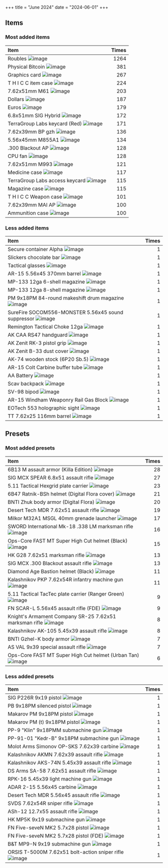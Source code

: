 +++
title = "June 2024"
date = "2024-06-01"
+++

## Items

### Most added items

| Item  | Times |
|:------|------:|
Roubles ![image](https://assets.tarkov.dev/5449016a4bdc2d6f028b456f-512.webp)|1264
Physical Bitcoin ![image](https://assets.tarkov.dev/59faff1d86f7746c51718c9c-512.webp)|381
Graphics card ![image](https://assets.tarkov.dev/57347ca924597744596b4e71-512.webp)|267
T H I C C item case ![image](https://assets.tarkov.dev/5c0a840b86f7742ffa4f2482-512.webp)|224
7.62x51mm M61 ![image](https://assets.tarkov.dev/5a6086ea4f39f99cd479502f-512.webp)|203
Dollars ![image](https://assets.tarkov.dev/5696686a4bdc2da3298b456a-512.webp)|187
Euros ![image](https://assets.tarkov.dev/569668774bdc2da2298b4568-512.webp)|179
6.8x51mm SIG Hybrid ![image](https://assets.tarkov.dev/6529243824cbe3c74a05e5c1-512.webp)|172
TerraGroup Labs keycard (Red) ![image](https://assets.tarkov.dev/5c1d0efb86f7744baf2e7b7b-512.webp)|171
7.62x39mm BP gzh ![image](https://assets.tarkov.dev/59e0d99486f7744a32234762-512.webp)|136
5.56x45mm M855A1 ![image](https://assets.tarkov.dev/54527ac44bdc2d36668b4567-512.webp)|134
.300 Blackout AP ![image](https://assets.tarkov.dev/5fd20ff893a8961fc660a954-512.webp)|128
CPU fan ![image](https://assets.tarkov.dev/5734779624597737e04bf329-512.webp)|128
7.62x51mm M993 ![image](https://assets.tarkov.dev/5efb0c1bd79ff02a1f5e68d9-512.webp)|121
Medicine case ![image](https://assets.tarkov.dev/5aafbcd986f7745e590fff23-512.webp)|117
TerraGroup Labs access keycard ![image](https://assets.tarkov.dev/5c94bbff86f7747ee735c08f-512.webp)|115
Magazine case ![image](https://assets.tarkov.dev/5c127c4486f7745625356c13-512.webp)|115
T H I C C Weapon case ![image](https://assets.tarkov.dev/5b6d9ce188a4501afc1b2b25-512.webp)|101
7.62x39mm MAI AP ![image](https://assets.tarkov.dev/601aa3d2b2bcb34913271e6d-512.webp)|100
Ammunition case ![image](https://assets.tarkov.dev/5aafbde786f774389d0cbc0f-512.webp)|100

### Less added items

| Item  | Times |
|:------|------:|
Secure container Alpha ![image](https://assets.tarkov.dev/544a11ac4bdc2d470e8b456a-512.webp)|1
Slickers chocolate bar ![image](https://assets.tarkov.dev/544fb6cc4bdc2d34748b456e-512.webp)|1
Tactical glasses ![image](https://assets.tarkov.dev/557ff21e4bdc2d89578b4586-512.webp)|1
AR-15 5.56x45 370mm barrel ![image](https://assets.tarkov.dev/55d3632e4bdc2d972f8b4569-512.webp)|1
MP-133 12ga 6-shell magazine ![image](https://assets.tarkov.dev/55d484b44bdc2d1d4e8b456d-512.webp)|1
MP-133 12ga 8-shell magazine ![image](https://assets.tarkov.dev/55d485804bdc2d8c2f8b456b-512.webp)|1
PM 9x18PM 84-round makeshift drum magazine ![image](https://assets.tarkov.dev/55d485be4bdc2d962f8b456f-512.webp)|1
SureFire SOCOM556-MONSTER 5.56x45 sound suppressor ![image](https://assets.tarkov.dev/55d614004bdc2d86028b4568-512.webp)|1
Remington Tactical Choke 12ga ![image](https://assets.tarkov.dev/560838c94bdc2d77798b4569-512.webp)|1
AK CAA RS47 handguard ![image](https://assets.tarkov.dev/5648ae314bdc2d3d1c8b457f-512.webp)|1
AK Zenit RK-3 pistol grip ![image](https://assets.tarkov.dev/5649ae4a4bdc2d1b2b8b4588-512.webp)|1
AK Zenit B-33 dust cover ![image](https://assets.tarkov.dev/5649af884bdc2d1b2b8b4589-512.webp)|1
AK-74 wooden stock (6P20 Sb.5) ![image](https://assets.tarkov.dev/5649b1c04bdc2d16268b457c-512.webp)|1
AR-15 Colt Carbine buffer tube ![image](https://assets.tarkov.dev/5649be884bdc2d79388b4577-512.webp)|1
AA Battery ![image](https://assets.tarkov.dev/5672cb124bdc2d1a0f8b4568-512.webp)|1
Scav backpack ![image](https://assets.tarkov.dev/56e335e4d2720b6c058b456d-512.webp)|1
SV-98 bipod ![image](https://assets.tarkov.dev/56ea8222d2720b69698b4567-512.webp)|1
AR-15 Windham Weaponry Rail Gas Block ![image](https://assets.tarkov.dev/56ea8d2fd2720b7c698b4570-512.webp)|1
EOTech 553 holographic sight ![image](https://assets.tarkov.dev/570fd6c2d2720bc6458b457f-512.webp)|1
TT 7.62x25 116mm barrel ![image](https://assets.tarkov.dev/571a26d524597720680fbe8a-512.webp)|1

## Presets

### Most added presets

| Item  | Times |
|:------|------:|
6B13 M assault armor (Killa Edition) ![image](https://assets.tarkov.dev/657665e2303700411c0242b2-512.webp)|28
SIG MCX SPEAR 6.8x51 assault rifle ![image](https://assets.tarkov.dev/657eb3773271d8578610fe28-512.webp)|27
5.11 Tactical Hexgrid plate carrier ![image](https://assets.tarkov.dev/6576676d86f11bca4106d37b-512.webp)|23
6B47 Ratnik-BSh helmet (Digital Flora cover) ![image](https://assets.tarkov.dev/657bc6ceaab96fccee08beb2-512.webp)|21
BNTI Zhuk body armor (Digital Flora) ![image](https://assets.tarkov.dev/65766a7b86f11bca4106d3c3-512.webp)|20
Desert Tech MDR 7.62x51 assault rifle ![image](https://assets.tarkov.dev/5e035eb586f774756048ec12-512.webp)|19
Milkor M32A1 MSGL 40mm grenade launcher ![image](https://assets.tarkov.dev/629744d002667c48a467e9f9-512.webp)|17
SWORD International Mk-18 .338 LM marksman rifle ![image](https://assets.tarkov.dev/5fd25119dd870108a754a163-512.webp)|16
Ops-Core FAST MT Super High Cut helmet (Black) ![image](https://assets.tarkov.dev/657fa7c0e65c0122b70ffdb0-512.webp)|15
HK G28 7.62x51 marksman rifle ![image](https://assets.tarkov.dev/6193e590069d61205d490dd8-512.webp)|13
SIG MCX .300 Blackout assault rifle ![image](https://assets.tarkov.dev/5fd251a31189a17bcc172662-512.webp)|13
Diamond Age Bastion helmet (Black) ![image](https://assets.tarkov.dev/657fa95ae9433140ad0bafad-512.webp)|11
Kalashnikov PKP 7.62x54R infantry machine gun ![image](https://assets.tarkov.dev/64cf7b2d033b747d625b7666-512.webp)|11
5.11 Tactical TacTec plate carrier (Ranger Green) ![image](https://assets.tarkov.dev/65766527303700411c0242a6-512.webp)|9
FN SCAR-L 5.56x45 assault rifle (FDE) ![image](https://assets.tarkov.dev/6193e226449ec003d9127fa6-512.webp)|9
Knight's Armament Company SR-25 7.62x51 marksman rifle ![image](https://assets.tarkov.dev/5e03511086f7744ccb1fb6cf-512.webp)|8
Kalashnikov AK-105 5.45x39 assault rifle ![image](https://assets.tarkov.dev/5acf7e7986f774401e19c3a0-512.webp)|8
BNTI Gzhel-K body armor ![image](https://assets.tarkov.dev/657663b6526e320fbe0357ec-512.webp)|7
AS VAL 9x39 special assault rifle ![image](https://assets.tarkov.dev/5841482e2459775a050cdda9-512.webp)|7
Ops-Core FAST MT Super High Cut helmet (Urban Tan) ![image](https://assets.tarkov.dev/657fa7f1e9433140ad0baf9d-512.webp)|6

### Less added presets

| Item  | Times |
|:------|------:|
SIG P226R 9x19 pistol ![image](https://assets.tarkov.dev/584149242459775a7726350a-512.webp)|1
PB 9x18PM silenced pistol ![image](https://assets.tarkov.dev/584149452459775992479702-512.webp)|1
Makarov PM 9x18PM pistol ![image](https://assets.tarkov.dev/58414967245977598f1ad391-512.webp)|1
Makarov PM (t) 9x18PM pistol ![image](https://assets.tarkov.dev/5841499024597759f825ff3e-512.webp)|1
PP-9 "Klin" 9x18PMM submachine gun ![image](https://assets.tarkov.dev/584149ad2459775a7726350e-512.webp)|1
PP-91-01 "Kedr-B" 9x18PM submachine gun ![image](https://assets.tarkov.dev/584149ea2459775a6c55e940-512.webp)|1
Molot Arms Simonov OP-SKS 7.62x39 carbine ![image](https://assets.tarkov.dev/59dcdbb386f77417b03f350d-512.webp)|1
Kalashnikov AKMN 7.62x39 assault rifle ![image](https://assets.tarkov.dev/5a325c3686f7744273716c5b-512.webp)|1
Kalashnikov AKS-74N 5.45x39 assault rifle ![image](https://assets.tarkov.dev/5ac4abf986f7747d117c67aa-512.webp)|1
DS Arms SA-58 7.62x51 assault rifle ![image](https://assets.tarkov.dev/5b439b5686f77428bd137424-512.webp)|1
RPK-16 5.45x39 light machine gun ![image](https://assets.tarkov.dev/5c0d1ec986f77439512a1a72-512.webp)|1
ADAR 2-15 5.56x45 carbine ![image](https://assets.tarkov.dev/5c10fcb186f774533e5529ab-512.webp)|1
Desert Tech MDR 5.56x45 assault rifle ![image](https://assets.tarkov.dev/5c98bd7386f7740cfb15654e-512.webp)|1
SVDS 7.62x54R sniper rifle ![image](https://assets.tarkov.dev/5c98be1e86f7741cc96ffd79-512.webp)|1
ASh-12 12.7x55 assault rifle ![image](https://assets.tarkov.dev/5d23467086f77443f37fc602-512.webp)|1
HK MP5K 9x19 submachine gun ![image](https://assets.tarkov.dev/5d3f06c886f7743bb5318c6a-512.webp)|1
FN Five-seveN MK2 5.7x28 pistol ![image](https://assets.tarkov.dev/5d51290186f77419093e7c24-512.webp)|1
FN Five-seveN MK2 5.7x28 pistol (FDE) ![image](https://assets.tarkov.dev/5d7b845786f7743c1e531da7-512.webp)|1
B&T MP9-N 9x19 submachine gun ![image](https://assets.tarkov.dev/5e03410186f77469041348ea-512.webp)|1
ORSIS T-5000M 7.62x51 bolt-action sniper rifle ![image](https://assets.tarkov.dev/5e0354f786f77425b53eb6c5-512.webp)|1
